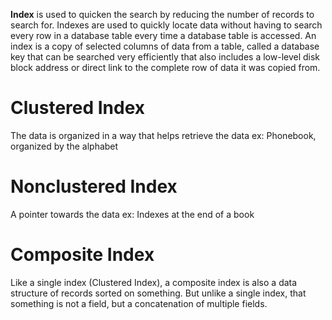 **Index** is used to quicken the search by reducing the number of records to search for.
Indexes are used to quickly locate data without having to search every row in a database table every time a database table is accessed. 
An index is a copy of selected columns of data from a table, called a database key that can be searched very efficiently that also includes a low-level disk block address or direct link to the complete row of data it was copied from.
# Clustered Index
The data is organized in a way that helps retrieve the data
ex: Phonebook, organized by the alphabet
# Nonclustered Index
A pointer towards the data
ex: Indexes at the end of a book
# Composite Index
Like a single index (Clustered Index), a composite index is also a data structure of records sorted on something. But unlike a single index, that something is not a field, but a concatenation of multiple fields.